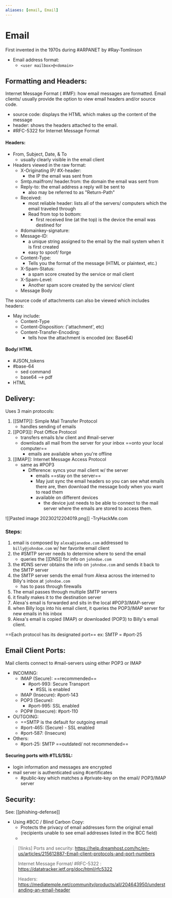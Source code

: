 ```yaml
---
aliases: [email, Email]
---
```

# Email
First invented in the 1970s during #ARPANET by #Ray-Tomlinson
- Email address format:
	- `<user mailbox>@<domain>`

## Formatting and Headers:
Internet Message Format ( #IMF): how email messages are formatted. Email clients/ usually provide the option to view email headers and/or source code.
- source code: displays the HTML which makes up the content of the message
- header: shows the headers attached to the email.
- #RFC-5322 for Internet Message Format

#### Headers:
- From, Subject, Date, & To
	- usually clearly visible in the email client
- Headers viewed in the raw format:
	-  X-Originating IP/ #X-header:
		- the IP the email was sent from
	- Smtp.mailfrom/ header.from: the domain the email was sent from 
	- Reply-to: the email address a reply will be sent to
		- also may be referred to as "Return-Path"
	- Received:
		- most reliable header: lists all of the servers/ computers which the email traveled through
		- Read from top to bottom:
			- first received line (at the top) is the device the email was destined for
	- #domainkey-signature:
	- Message-ID:
		- a unique string assigned to the email by the mail system when it is first created
		- easy to spoof/ forge
	- Content-Type:
		- Tells you the format of the message (HTML or plaintext, etc.)
	- X-Spam-Status:
		- a spam score created by the service or mail client
	- X-Spam-Level:
		- Another spam score created by the service/ client
	- Message Body

The source code of attachments can also be viewed which includes headers:
- May include:
	- Content-Type
	- Content-Disposition: ('attachment', etc)
	- Content-Transfer-Encoding:
		- tells how the attachment is encoded (ex: Base64)

#### Body/ HTML
- #JSON_tokens
- #base-64
	- sed command
	- base64 --> pdf
- HTML

## Delivery:
Uses 3 main protocols:
1. [[SMTP]]: Simple Mail Transfer Protocol
	- handles sending of emails
2. [[POP3]]: Post Office Protocol
	- transfers emails b/w client and #mail-server
	- downloads all mail from the server for your inbox ==onto your local computer==
		- emails are available when you're offline
1. [[IMAP]]: Internet Message Access Protocol
	- same as #POP3
		- Difference: syncs your mail client w/ the server
			- emails ==stay on the server==
			- May just sync the email headers so you can see what emails there are, then download the message body when you want to read them
			- available on different devices
				- the device just needs to be able to connect to the mail server where the emails are stored to access them.

![[Pasted image 20230212204019.png]]
-TryHackMe.com

### Steps:
1. email is composed by `alexa@janedoe.com` addressed to `billy@johndoe.com` w/ her favorite email client
2. the #SMTP server needs to determine where to send the email
	- queries the [[DNS]] for info on `johndoe.com`
3. the #DNS server obtains the info on `johndoe.com` and sends it back to the SMTP server
4. the SMTP server sends the email from Alexa across the interned to Billy's inbox at `johndoe.com`
	- has to pass through firewalls
5. The email passes through multiple SMTP servers 
6. it finally makes it to the destination server
7. Alexa's email is forwarded and sits in the local #POP3/IMAP-server 
8. when Billy logs into his email client, it queries the POP3/IMAP server for new emails in his inbox
9. Alexa's email is copied (IMAP) or downloaded (POP3) to Billy's email client.

==Each protocol has its designated port==
ex: SMTP = #port-25

## Email Client Ports:
Mail clients connect to #mail-servers using either POP3 or IMAP
- INCOMING:
	- IMAP (Secure): ==recommended==
		- #port-993: Secure Transport
			- #SSL is enabled
	- IMAP (Insecure): #port-143 
	- POP3 (Secure):
		- #port-995: SSL enabled
	- POP# (Insecure): #port-110
- OUTGOING:
	- ==SMTP is the default for outgoing email
	- #port-465: (Secure) - SSL enabled
	- #port-587: (Insecure)
- Others:
	- #port-25: SMTP ==outdated/ not recommended==

#### Securing ports with #TLS/SSL:
- login information and messages are encrypted
- mail server is authenticated using #certificates
	- #public-key which matches a #private-key on the email/ POP3/IMAP server


## Security:

See: [[phishing-defense]]
- Using #BCC / Blind Carbon Copy:
	- Protects the privacy of email addresses form the original email (recipients unable to see email addresses listed in the BCC field)
	- 

>[!links]
>Ports and security:
>https://help.dreamhost.com/hc/en-us/articles/215612887-Email-client-protocols-and-port-numbers
>
> Internet Message Format/ #RFC-5322 :
> https://datatracker.ietf.org/doc/html/rfc5322
> 
> Headers:
> https://mediatemple.net/community/products/all/204643950/understanding-an-email-header
